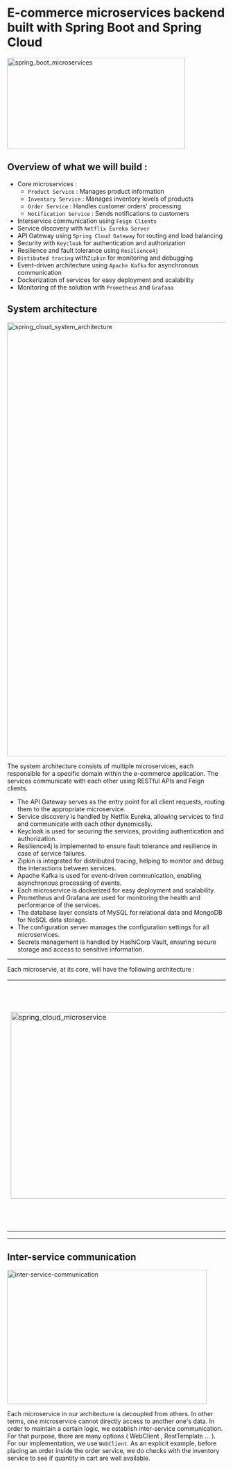 # E-commerce microservices backend built with Spring Boot and Spring Cloud

<img width="410" height="210" alt="spring_boot_microservices" src="https://github.com/user-attachments/assets/e8d8a365-04c9-42f3-983f-0f2b75a65596" />

## Overview of what we will build :

* Core microservices :
    - `Product Service` : Manages product information
    - `Inventory Service` : Manages inventory levels of products
    - `Order Service` : Handles customer orders' processing
    - `Notification Service` : Sends notifications to customers
* Interservice communication using `Feign Clients`
* Service discovery with `Netflix Eureka Server`
* API Gateway using `Spring Cloud Gateway` for routing and load balancing
* Security with `Keycloak` for authentication and authorization
* Resilience and fault tolerance using `Resilience4j`
* `Distibuted tracing` with`Zipkin` for monitoring and debugging
* Event-driven architecture using `Apache Kafka` for asynchronous communication
* Dockerization of services for easy deployment and scalability
* Monitoring of the solution with `Prometheus` and `Grafana`

## System architecture

<img width="1610" height="1000" alt="spring_cloud_system_architecture" src="https://github.com/user-attachments/assets/7893d443-0d03-4076-b52a-33d7a5550835" />

The system architecture consists of multiple microservices, each responsible for a specific domain within the e-commerce
application.
The services communicate with each other using RESTful APIs and Feign clients.

- The API Gateway serves as the entry point for all client requests, routing them to the appropriate microservice.
- Service discovery is handled by Netflix Eureka, allowing services to find and communicate with each other dynamically.
- Keycloak is used for securing the services, providing authentication and authorization.
- Resilience4j is implemented to ensure fault tolerance and resilience in case of service failures.
- Zipkin is integrated for distributed tracing, helping to monitor and debug the interactions between services.
- Apache Kafka is used for event-driven communication, enabling asynchronous processing of events.
- Each microservice is dockerized for easy deployment and scalability.
- Prometheus and Grafana are used for monitoring the health and performance of the services.
- The database layer consists of MySQL for relational data and MongoDB for NoSQL data storage.
- The configuration server manages the configuration settings for all microservices.
- Secrets management is handled by HashiCorp Vault, ensuring secure storage and access to sensitive information.

---
Each microservie, at its core, will have the following architecture :
<table>
  <tr>
    <td>
        <img width="600" height="430" alt="spring_cloud_microservice" src="https://github.com/user-attachments/assets/b2572140-a0e3-4ec3-b6fb-cf8941d4c2cc" />
    </td>
    <td valign="top">
        <ul>
            <li>The controller handles incoming HTTP requests from clients</li>
            <li>It then calls a service which manages core business logic </li>
            <li>The service uses a repository to communicate with the database </li>
            <li>On microservices requiring asynchronous processing, the service can call a message queue too ( eg. Kafka ).</li>
        </ul>
    </td>
  </tr>
</table>

---

## Inter-service communication

<img width="460" height="309" alt="inter-service-communication" src="https://github.com/user-attachments/assets/a75e53e8-78e9-40b5-9e04-1d748fec4858" />

Each microservice in our architecture is decoupled from others. In other terms, one microservice cannot directly access
to another one's data.
In order to maintain a certain logic, we establish inter-service communication.  
For that purpose, there are many options ( WebClient , RestTemplate ... ).  
For our implementation, we use `WebClient`. As an explicit example, before placing an order inside the order service, we
do checks with the inventory service to see if quantity in cart are well available. 